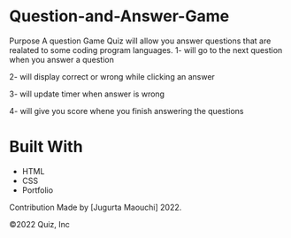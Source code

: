 # Question-and-Answer-Game
Purpose
A question Game Quiz will allow you answer questions that are realated to some coding program languages.
1- will go to the next question when you answer a question 

2- will display correct or wrong while clicking an answer 

3- will update timer when answer is wrong 

4- will give you score whene you finish answering the questions 

# Built With
- HTML
- CSS
- Portfolio

Contribution
Made by [Jugurta Maouchi] 2022.

©️2022 Quiz, Inc